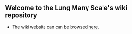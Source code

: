 ## Welcome to the Lung Many Scale's wiki repository


* The wiki website can can be browsed [here](https://lungmanyscale-wiki-aldabyse-38c46383473cf54625691aa621b03d09a28.gitlabpages.inria.fr/).

